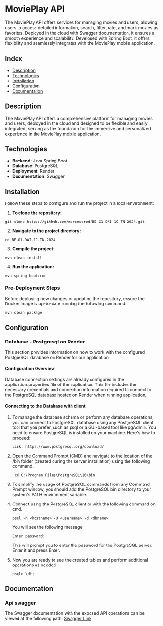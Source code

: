 # MoviePlay API

The MoviePlay API offers services for managing movies and users, allowing users to access detailed information, 
search, filter, rate, and mark movies as favorites. Deployed in the cloud with Swagger documentation, it ensures a 
smooth experience and scalability. Developed with Spring Boot, it offers flexibility and seamlessly integrates with 
the MoviePlay mobile application.

## Index

- [Description](#description)
- [Technologies](#technologies)
- [Installation](#installation)
- [Configuration](#configuration)
- [Documentation](#documentation)


## Description

The MoviePlay API offers a comprehensive platform for managing movies and users, deployed in the cloud and designed 
to be flexible and easily integrated, serving as the foundation for the immersive and personalized experience in 
the MoviePlay mobile application.

## Technologies

- **Backend**: Java Spring Boot
- **Database**: PostgreSQL
- **Deployment**: Render
- **Documentation**: Swagger

## Installation

Follow these steps to configure and run the project in a local environment:

1. **To clone the repository:**
```
git clone https://github.com/marcoserod/BE-G1-DAI-1C-TN-2024.git
```
2. **Navigate to the project directory:**
```
cd BE-G1-DAI-1C-TN-2024
```
3. **Compile the project:**
```
mvn clean install
```
4. **Run the application:**
```
mvn spring-boot:run
```


### Pre-Deployment Steps

Before deploying new changes or updating the repository, ensure the Docker image is up-to-date running the following 
command:
```
mvn clean package 
```


## Configuration
### Database - Postgresql on Render
This section provides information on how to work with the configured PostgreSQL database on Render for 
our application.
#### Configuration Overview
Database connection settings are already configured in the application.properties file of the application. 
This file includes the necessary credentials and connection information required to connect to the PostgreSQL 
database hosted on Render when running application.

#### Connecting to the Database with client
1. To manage the database schema or perform any database operations, you can connect to PostgreSQL database using any 
PostgreSQL client tool that you prefer, such as psql or a GUI-based tool like pgAdmin. You need to ensure PostgreSQL is 
installed on your machine. Here's how to proceed:

     ```
     Link: https://www.postgresql.org/download/
     ```

2. Open the Command Prompt (CMD) and navigate to the location of the /bin folder (created during the server installation) 
using the following command. 

    ```
     cd C:\Program Files\PostgreSQL\16\bin
    ```
3. To simplify the usage of PostgreSQL commands from any Command Prompt window, you should add
   the PostgreSQL bin directory to your system's PATH environment variable. 

4. Connect using the PostgreSQL client or with the following command on cmd. 

    ```
    psql -h <hostname> -U <username> -d <dbname>
    ```
   You will see the following message
    ```
    Enter password:
    ```
   This will prompt you to enter the password for the PostgreSQL server. Enter it and press Enter.

5. Now you are ready to see the created tables and perform additional operations as needed

   ```
   psql> \dt;
   ```

## Documentation
### Api swagger
The Swagger documentation with the exposed API operations can be viewed at the following path:
[ Swagger Link ](https://app.swaggerhub.com/apis/Grupo_01/Grupo_01_DAI/2.0.8 "Swagger")
